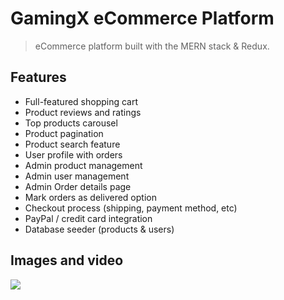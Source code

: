# GamingX eCommerce Platform

> eCommerce platform built with the MERN stack & Redux.

<!-- tocstop -->

## Features

- Full-featured shopping cart
- Product reviews and ratings
- Top products carousel
- Product pagination
- Product search feature
- User profile with orders
- Admin product management
- Admin user management
- Admin Order details page
- Mark orders as delivered option
- Checkout process (shipping, payment method, etc)
- PayPal / credit card integration
- Database seeder (products & users)

## Images and video

<img src="https://media.giphy.com/media/v1.Y2lkPTc5MGI3NjExY2NmZGd0Y2l4Y21oN2t4eGJuMGdxaHdvaXFld2Vwbjl4anRuMjh3YiZlcD12MV9pbnRlcm5hbF9naWZfYnlfaWQmY3Q9Zw/p5nhu0kuLZpDALB8WB/giphy.gif">
